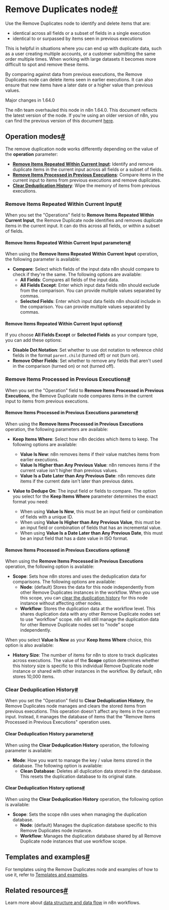 [](https://github.com/n8n-io/n8n-docs/edit/main/docs/integrations/builtin/core-nodes/n8n-nodes-base.removeduplicates/index.md "Edit this page")

# Remove Duplicates node[#](#remove-duplicates-node "Permanent link")

Use the Remove Duplicates node to identify and delete items that are:

*   identical across all fields or a subset of fields in a single execution
*   identical to or surpassed by items seen in previous executions

This is helpful in situations where you can end up with duplicate data, such as a user creating multiple accounts, or a customer submitting the same order multiple times. When working with large datasets it becomes more difficult to spot and remove these items.

By comparing against data from previous executions, the Remove Duplicates node can delete items seen in earlier executions. It can also ensure that new items have a later date or a higher value than previous values.

Major changes in 1.64.0

The n8n team overhauled this node in n8n 1.64.0. This document reflects the latest version of the node. If you're using an older version of n8n, you can find the previous version of this document [here](https://github.com/n8n-io/n8n-docs/blob/7a66308290e6e5b104fcb82a3beafa0d6987df36/docs/integrations/builtin/core-nodes/n8n-nodes-base.removeduplicates.md).

## Operation modes[#](#operation-modes "Permanent link")

The remove duplication node works differently depending on the value of the **operation** parameter:

*   **[Remove Items Repeated Within Current Input](#remove-items-repeated-within-current-input)**: Identify and remove duplicate items in the current input across all fields or a subset of fields.
*   **[Remove Items Processed in Previous Executions](#remove-items-processed-in-previous-executions)**: Compare items in the current input to items from previous executions and remove duplicates.
*   **[Clear Deduplication History](#clear-deduplication-history)**: Wipe the memory of items from previous executions.

### Remove Items Repeated Within Current Input[#](#remove-items-repeated-within-current-input "Permanent link")

When you set the "Operations" field to **Remove Items Repeated Within Current Input**, the Remove Duplicate node identifies and removes duplicate items in the current input. It can do this across all fields, or within a subset of fields.

#### Remove Items Repeated Within Current Input parameters[#](#remove-items-repeated-within-current-input-parameters "Permanent link")

When using the **Remove Items Repeated Within Current Input** operation, the following parameter is available:

*   **Compare**: Select which fields of the input data n8n should compare to check if they're the same. The following options are available:
    *   **All Fields**: Compares all fields of the input data.
    *   **All Fields Except**: Enter which input data fields n8n should exclude from the comparison. You can provide multiple values separated by commas.
    *   **Selected Fields**: Enter which input data fields n8n should include in the comparison. You can provide multiple values separated by commas.

#### Remove Items Repeated Within Current Input options[#](#remove-items-repeated-within-current-input-options "Permanent link")

If you choose **All Fields Except** or **Selected Fields** as your compare type, you can add these options:

*   **Disable Dot Notation**: Set whether to use dot notation to reference child fields in the format `parent.child` (turned off) or not (turn on).
*   **Remove Other Fields**: Set whether to remove any fields that aren't used in the comparison (turned on) or not (turned off).

### Remove Items Processed in Previous Executions[#](#remove-items-processed-in-previous-executions "Permanent link")

When you set the "Operation" field to **Remove Items Processed in Previous Executions**, the Remove Duplicate node compares items in the current input to items from previous executions.

#### Remove Items Processed in Previous Executions parameters[#](#remove-items-processed-in-previous-executions-parameters "Permanent link")

When using the **Remove Items Processed in Previous Executions** operation, the following parameters are available:

*   **Keep Items Where**: Select how n8n decides which items to keep. The following options are available:
    
    *   **Value Is New**: n8n removes items if their value matches items from earlier executions.
    *   **Value Is Higher than Any Previous Value**: n8n removes items if the current value isn't higher than previous values.
    *   **Value Is a Date Later than Any Previous Date**: n8n removes date items if the current date isn't later than previous dates.
*   **Value to Dedupe On**: The input field or fields to compare. The option you select for the **Keep Items Where** parameter determines the exact format you need:
    
    *   When using **Value Is New**, this must be an input field or combination of fields with a unique ID.
    *   When using **Value Is Higher than Any Previous Value**, this must be an input field or combination of fields that has an incremental value.
    *   When using **Value Is a Date Later than Any Previous Date**, this must be an input field that has a date value in ISO format.

#### Remove Items Processed in Previous Executions options[#](#remove-items-processed-in-previous-executions-options "Permanent link")

When using the **Remove Items Processed in Previous Executions** operation, the following option is available:

*   **Scope**: Sets how n8n stores and uses the deduplication data for comparisons. The following options are available:
    *   **Node**: (default) Stores the data for this node independently from other Remove Duplicates instances in the workflow. When you use this scope, you can [clear the duplication history](#clear-deduplication-history) for this node instance without affecting other nodes.
    *   **Workflow**: Stores the duplication data at the workflow level. This shares duplication data with any other Remove Duplicate nodes set to use "workflow" scope. n8n will still manage the duplication data for other Remove Duplicate nodes set to "node" scope independently.

When you select **Value Is New** as your **Keep Items Where** choice, this option is also available:

*   **History Size**: The number of items for n8n to store to track duplicates across executions. The value of the **Scope** option determines whether this history size is specific to this individual Remove Duplicate node instance or shared with other instances in the workflow. By default, n8n stores 10,000 items.

### Clear Deduplication History[#](#clear-deduplication-history "Permanent link")

When you set the "Operation" field to **Clear Deduplication History**, the Remove Duplicates node manages and clears the stored items from previous executions. This operation doesn't affect any items in the current input. Instead, it manages the database of items that the "Remove Items Processed in Previous Executions" operation uses.

#### Clear Deduplication History parameters[#](#clear-deduplication-history-parameters "Permanent link")

When using the **Clear Deduplication History** operation, the following parameter is available:

*   **Mode**: How you want to manage the key / value items stored in the database. The following option is available:
    *   **Clean Database**: Deletes all duplication data stored in the database. This resets the duplication database to its original state.

#### Clear Deduplication History options[#](#clear-deduplication-history-options "Permanent link")

When using the **Clear Deduplication History** operation, the following option is available:

*   **Scope**: Sets the scope n8n uses when managing the duplication database.
    *   **Node**: (default) Manages the duplication database specific to this Remove Duplicates node instance.
    *   **Workflow**: Manages the duplication database shared by all Remove Duplicate node instances that use workflow scope.

## Templates and examples[#](#templates-and-examples "Permanent link")

For templates using the Remove Duplicates node and examples of how to use it, refer to [Templates and examples](templates-and-examples/).

## Related resources[#](#related-resources "Permanent link")

Learn more about [data structure and data flow](../../../../data/) in n8n workflows.
